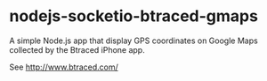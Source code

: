 nodejs-socketio-btraced-gmaps
=============================

A simple Node.js app that display GPS coordinates on Google Maps collected by the Btraced iPhone app.

See http://www.btraced.com/